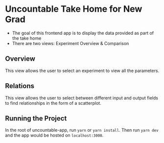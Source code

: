 # Uncountable Take Home for New Grad
- The goal of this frontend app is to display the data provided as part of the take home
- There are two views: Experiment Overview & Comparison

## Overview
This view allows the user to select an experiment to view all the parameters.

## Relations
This view allows the user to select between different input and output fields to find relationships in the form of a scatterplot.

## Running the Project
In the root of uncountable-app, run `yarn` or `yarn install`. Then run `yarn dev` and the app would be hosted on `localhost:3000`.
